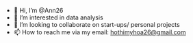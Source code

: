 - 👋 Hi, I’m @Ann26
- 👀 I’m interested in data analysis
- 💞️ I’m looking to collaborate on start-ups/ personal projects
- 📫 How to reach me via my email: hothimyhoa26@gmail.com

<!---
Ann26/Ann26 is a ✨ special ✨ repository because its `README.md` (this file) appears on your GitHub profile.
You can click the Preview link to take a look at your changes.
--->
